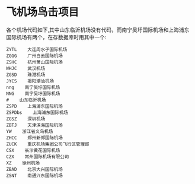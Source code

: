 # 飞机场鸟击项目 
各个机场代码如下,其中山东临沂机场没有代码，而南宁吴圩国际机场和上海浦东国际机场有两个，在存数据库时用其中一个:
```
ZYTL    大连周水子国际机场
ZGGG    广州白云国际机场
ZSHC    杭州萧山国际机场
WHJC    武汉机场
ZGSD    珠港机场
JYCS    揭阳潮汕机场
nng    南宁吴圩国际机场
NNG    南宁吴圩国际机场
#    山东临沂机场
ZSPD    上海浦东国际机场
ZSPDbs    上海浦东国际机场
ZGSZ    深圳机场
ZBTJ    天津滨海国际机场
YW    浙江省义乌机场
ZHCC    郑州新郑国际机场
ZUCK    重庆机场集团公司飞行区管理部
CSX    长沙黄花国际机场
CZX    常州国际机场有限公司
XZ    徐州机场
ZBAD    北京大兴国际机场
ZSNT    南通兴东国际机场
```
